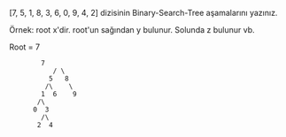 [7, 5, 1, 8, 3, 6, 0, 9, 4, 2] dizisinin Binary-Search-Tree aşamalarını yazınız.

Örnek: root x'dir. root'un sağından y bulunur. Solunda z bulunur vb.

Root = 7


		    7
               / \
              5   8
             /\    \
            1  6    9
           /\
          0  3
            /\
           2  4